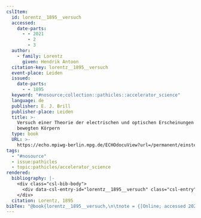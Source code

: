 ```yaml
---
cslItem:
  id: lorentz__1895__versuch
  accessed:
    date-parts:
      - - 2021
        - 2
        - 3
  author:
    - family: Lorentz
      given: Hendrik Antoon
  citation-key: lorentz__1895__versuch
  event-place: Leiden
  issued:
    date-parts:
      - - 1895
  keyword: "#nosource;collection::pathicles::accelerator_science"
  language: de
  publisher: E. J. Brill
  publisher-place: Leiden
  title: >-
    Versuch einer Theorie der electrischen und optischen Erscheinungen in
    bewegten Körpern
  type: book
  URL: >-
    https://echo.mpiwg-berlin.mpg.de/ECHOdocuView?url=/permanent/einstein_exhibition/sources/43GVDDTM&viewMode=auto&pn=7
tags:
  - "#nosource"
  - issue:pathicles
  - topic:pathicles/accelerator_science
rendered:
  bibliography: |-
    <div class="csl-bib-body">
      <div data-csl-entry-id="lorentz__1895__versuch" class="csl-entry">Lorentz, H.A. 1895 <i>Versuch einer Theorie der electrischen und optischen Erscheinungen in bewegten Körpern</i>. Leiden: E. J. Brill. Available at: <a href='https://echo.mpiwg-berlin.mpg.de/ECHOdocuView?url=/permanent/einstein_exhibition/sources/43GVDDTM&#38'>https://echo.mpiwg-berlin.mpg.de/ECHOdocuView?url=/permanent/einstein_exhibition/sources/43GVDDTM&#38</a>;viewMode=auto&#38;pn=7 (Accessed: February 3, 2021).</div>
    </div>
  citation: Lorentz, 1895
bibTex: "@book{lorentz__1895__versuch,\n\tnote = {[Online; accessed 2021-02-03]},\n\taddress = {Leiden},\n\tauthor = {Lorentz, Hendrik Antoon},\n\tyear = {1895},\n\tpublisher = {E. J. Brill},\n\ttitle = {Versuch einer {Theorie} der electrischen und optischen {Erscheinungen} in bewegten {K}{\\\" o}rpern},\n}\n\n"
---
```

